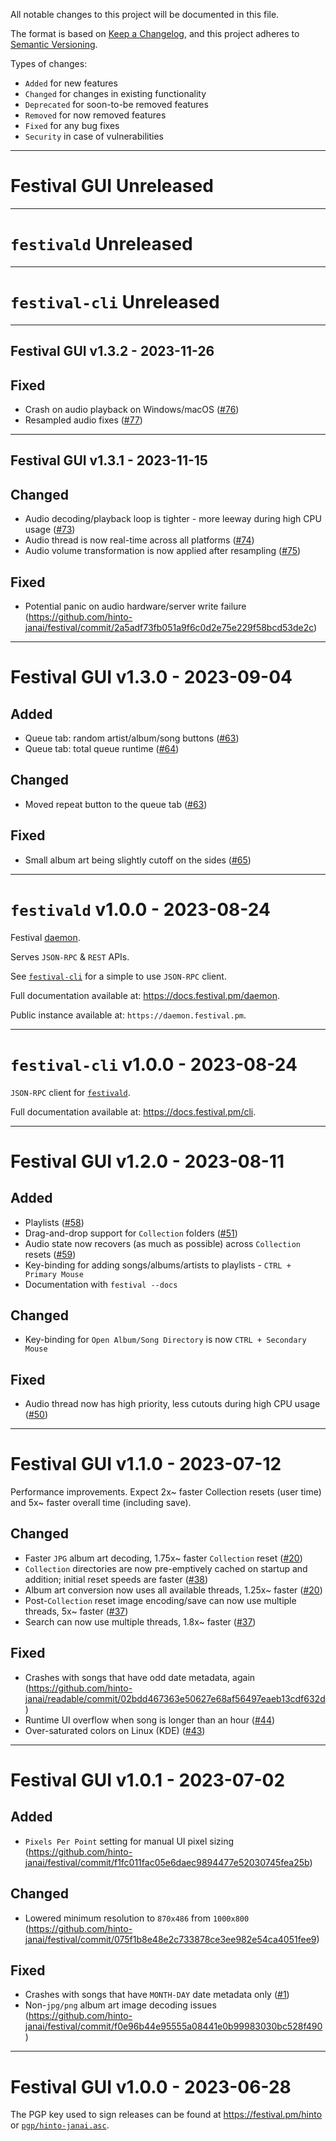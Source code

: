 All notable changes to this project will be documented in this file.

The format is based on [Keep a Changelog](https://keepachangelog.com/en/1.0.0/),
and this project adheres to [Semantic Versioning](https://semver.org/spec/v2.0.0.html).

Types of changes:
- `Added` for new features
- `Changed` for changes in existing functionality
- `Deprecated` for soon-to-be removed features
- `Removed` for now removed features
- `Fixed` for any bug fixes
- `Security` in case of vulnerabilities


---


# Festival GUI Unreleased


---


# `festivald` Unreleased


---


# `festival-cli` Unreleased


---


## Festival GUI v1.3.2 - 2023-11-26
## Fixed
* Crash on audio playback on Windows/macOS ([#76](https://github.com/hinto-janai/festival/pull/76))
* Resampled audio fixes ([#77](https://github.com/hinto-janai/festival/pull/77))


---


## Festival GUI v1.3.1 - 2023-11-15
## Changed
* Audio decoding/playback loop is tighter - more leeway during high CPU usage ([#73](https://github.com/hinto-janai/festival/pull/73))
* Audio thread is now real-time across all platforms ([#74](https://github.com/hinto-janai/festival/pull/74))
* Audio volume transformation is now applied after resampling ([#75](https://github.com/hinto-janai/festival/pull/75))

## Fixed
* Potential panic on audio hardware/server write failure (https://github.com/hinto-janai/festival/commit/2a5adf73fb051a9f6c0d2e75e229f58bcd53de2c)


---


# Festival GUI v1.3.0 - 2023-09-04
## Added
* Queue tab: random artist/album/song buttons ([#63](https://github.com/hinto-janai/festival/pull/63))
* Queue tab: total queue runtime ([#64](https://github.com/hinto-janai/festival/pull/64))

## Changed
* Moved repeat button to the queue tab ([#63](https://github.com/hinto-janai/festival/pull/63))

## Fixed
* Small album art being slightly cutoff on the sides ([#65](https://github.com/hinto-janai/festival/pull/65))


---


# `festivald` v1.0.0 - 2023-08-24
Festival [daemon](https://github.com/hinto-janai/festival/tree/main/daemon).

Serves `JSON-RPC` & `REST` APIs.

See [`festival-cli`](https://docs.festival.pm/cli) for a simple to use `JSON-RPC` client.

Full documentation available at: https://docs.festival.pm/daemon.

Public instance available at: `https://daemon.festival.pm`.


---


# `festival-cli` v1.0.0 - 2023-08-24
`JSON-RPC` client for [`festivald`](https://docs.festival.pm/daemon).

Full documentation available at: https://docs.festival.pm/cli.


---


# Festival GUI v1.2.0 - 2023-08-11
## Added
* Playlists ([#58](https://github.com/hinto-janai/festival/pull/58))
* Drag-and-drop support for `Collection` folders ([#51](https://github.com/hinto-janai/festival/pull/51))
* Audio state now recovers (as much as possible) across `Collection` resets ([#59](https://github.com/hinto-janai/festival/pull/59))
* Key-binding for adding songs/albums/artists to playlists - `CTRL + Primary Mouse`
* Documentation with `festival --docs`

## Changed
* Key-binding for `Open Album/Song Directory` is now `CTRL + Secondary Mouse`

## Fixed
* Audio thread now has high priority, less cutouts during high CPU usage ([#50](https://github.com/hinto-janai/festival/issues/50))


---


# Festival GUI v1.1.0 - 2023-07-12
Performance improvements. Expect 2x~ faster Collection resets (user time) and 5x~ faster overall time (including save).

## Changed
* Faster `JPG` album art decoding, 1.75x~ faster `Collection` reset ([#20](https://github.com/hinto-janai/festival/pull/20))
* `Collection` directories are now pre-emptively cached on startup and addition; initial reset speeds are faster ([#38](https://github.com/hinto-janai/festival/pull/38))
* Album art conversion now uses all available threads, 1.25x~ faster ([#20](https://github.com/hinto-janai/festival/pull/20))
* Post-`Collection` reset image encoding/save can now use multiple threads, 5x~ faster ([#37](https://github.com/hinto-janai/festival/pull/37))
* Search can now use multiple threads, 1.8x~ faster ([#37](https://github.com/hinto-janai/festival/pull/37))

## Fixed
* Crashes with songs that have odd date metadata, again (https://github.com/hinto-janai/readable/commit/02bdd467363e50627e68af56497eaeb13cdf632d)
* Runtime UI overflow when song is longer than an hour ([#44](https://github.com/hinto-janai/festival/pull/44))
* Over-saturated colors on Linux (KDE) ([#43](https://github.com/hinto-janai/festival/pull/43))


---


# Festival GUI v1.0.1 - 2023-07-02
## Added
* `Pixels Per Point` setting for manual UI pixel sizing (https://github.com/hinto-janai/festival/commit/f1fc011fac05e6daec9894477e52030745fea25b)

## Changed
* Lowered minimum resolution to `870x486` from `1000x800` (https://github.com/hinto-janai/festival/commit/075f1b8e48e2c733878ce3ee982e54ca4051fee9)

## Fixed
* Crashes with songs that have `MONTH-DAY` date metadata only ([#1](https://github.com/hinto-janai/readable/pull/1))
* Non-`jpg/png` album art image decoding issues (https://github.com/hinto-janai/festival/commit/f0e96b44e95555a08441e0b99983030bc528f490)


---


# Festival GUI v1.0.0 - 2023-06-28
The PGP key used to sign releases can be found at https://festival.pm/hinto or [`pgp/hinto-janai.asc`](https://github.com/hinto-janai/festival/blob/main/pgp/hinto-janai.asc).
